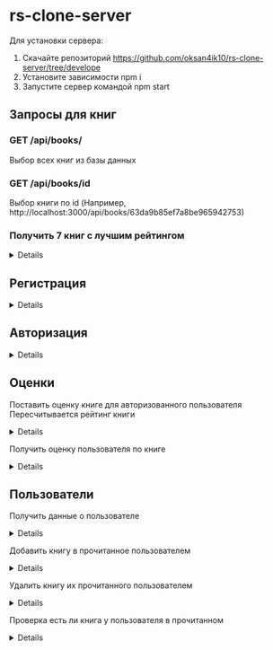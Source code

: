 # rs-clone-server

Для установки сервера:

1. Скачайте репозиторий https://github.com/oksan4ik10/rs-clone-server/tree/develope
2. Установите зависимоcти npm i
3. Запустите сервер командой npm start

## Запросы для книг

### GET /api/books/

Выбор всех книг из базы данных

### GET /api/books/id

Выбор книги по id (Например, http://localhost:3000/api/books/63da9b85ef7a8be965942753)

### Получить 7 книг с лучшим рейтингом <br>

<details>

- **URL**

  /api/books/best/list

- **Method:**

  `GET`

- **Headers:**
  None
- **URL Params**

  None

- **Query Params**

  None

- **Data Params**
  None

- **Success Response:**

  - **Code:** 200 CREATED <br />
    **Content:**
    ```json
    [
      {
        "raiting": 5,
        "_id": "63dbd4fe942b52bc2a107c35",
        "title": "Стрелок",
        "author": "Стивен Кинг",
        "img": "https://fantlab.ru/images/editions/big/310370?r=1619868610",
        "year": 1982,
        "desc": "Где-то на краю света стоит таинственная Черная Башня — воплощение всего Зла. Стрелок Роланд отправляется в путешествие, полное опасностей и нелегких решений, чтобы найти ее. Препятствует ему человек в черном, который должен раскрыть стрелку тайны мироздания, но только это потом... А сейчас предначертанный и сложный путь предстоит отпрыску великого рода Эльда...",
        "genre": "Ужасы"
      },
      {
        //...
      }
    ]
    ```

- **Error Response:**

  - **Code:** 500 <br />
    **Content:**

- **Notes:**

  None

</details>

## Регистрация

<details>

- **URL**

  /api/login

- **Method:**

  `POST`

- **Headers:**

  `'Content-Type': 'application/json'`

- **URL Params**

  None

- **Query Params**

  None

- **Data Params**

  ```typescript
    {
      name: string,
      email: string,
      password: string
    }
  ```

- **Success Response:**

  - **Code:** 200 CREATED <br />
    **Content:**
    ```json
    {
      "email": "1235@mail.ru",
      "password": "$2a$10$gnDxenM9579YTPQv5L7G1edPoPKITTHQSKm1bfoyjle0iAEQIycaO",
      "name": "admin",
      "img": "url",
      "books": [],
      "_id": "63dc3545eaf0ee58cae97a94",
      "__v": 0
    }
    ```

- **Error Response:**

  - **Code:** 409 <br />
    **Content:**

  ```json
  {
    "message": "Пользователь с таким email уже существует"
  }
  ```

- **Notes:**

  None

</details>

## Авторизация

<details>

- **URL**

  /api/auth

- **Method:**

  `POST`

- **Headers:**

  `'Content-Type': 'application/json'`

- **URL Params**

  None

- **Query Params**

  None

- **Data Params**

  ```typescript
    {
      email: string,
      password: string
    }
  ```

- **Success Response:**

  - **Code:** 200 CREATED <br />
    **Content:**
    ```json
    {
      "token": "Bearer eyJhbGciOiJIUzI1NiIsInR5cCI6IkpXVCJ9.eyJ1c2VySWQiOiI2M2RjMzU0NWVhZjBlZTU4Y2FlOTdhOTQiLCJpYXQiOjE2NzU0NjAzMjgsImV4cCI6MTY3NTQ2MzkyOH0.EcJOglI5SYuwcPQE5U6fN1Gjkn7XXEFZFSYZPf1ZFXo"
    }
    ```

- **Error Response:**

  - **Code:** 404 <br />
    **Content:**

  ```json
  {
    "message": "Пользователь с таким email не найден"
  }
  ```

  - **Code:** 401 <br />
    **Content:**

  ```json
  {
    "message": "Пароль не верный. Попробуйте снова"
  }
  ```

- **Notes:**

  None

</details>

## Оценки

Поставить оценку книге для авторизованного пользователя <br>
Пересчитывается рейтинг книги

<details>

- **URL**

  /api/grades

- **Method:**

  `POST`

- **Headers:**

  `'Content-Type': 'application/json'`
  `'Authorization': '${token}' `

- **URL Params**

  None

- **Query Params**

  None

- **Data Params**
  value - оценка для книги

  ```typescript
    {
      bookId: string,
      value: Number
    }
  ```

- **Success Response:**

  - **Code:** 200 CREATED <br />
    **Content:**
    ```json
    {
      "raiting": 5,
      "_id": "63dbd4fe942b52bc2a107c35",
      "title": "Стрелок",
      "author": "Стивен Кинг",
      "img": "https://fantlab.ru/images/editions/big/310370?r=1619868610",
      "year": 1982,
      "desc": "Где-то на краю света стоит таинственная Черная Башня — воплощение всего Зла. Стрелок Роланд отправляется в путешествие, полное опасностей и нелегких решений, чтобы найти ее. Препятствует ему человек в черном, который должен раскрыть стрелку тайны мироздания, но только это потом... А сейчас предначертанный и сложный путь предстоит отпрыску великого рода Эльда...",
      "genre": "Ужасы"
    }
    ```

- **Error Response:**

  - **Code:** 401 <br />
    **Content:**
    Unauthorized

- **Notes:**

  None

</details>

Получить оценку пользователя по книге <br>

<details>

- **URL**

  /api/grades/:bookId

- **Method:**

  `GET`

- **Headers:**

  `'Authorization': '${token}' `

- **URL Params**

  bookId:string - id книги

- **Query Params**

  None

- **Data Params**

  None

- **Success Response:**

  - **Code:** 200 CREATED <br />
    **Content:**
    ```json
    {
      "_id": "63deb8eff9151e79eb689963",
      "bookId": "63dbd4fe942b52bc2a107c35",
      "userId": "63de41cd9d58adb2022c92cf",
      "value": 7,
      "__v": 0
    }
    ```

- **Error Response:**

  - **Code:** 401 <br />
    **Content:**
    Unauthorized
    - **Code:** 404 <br />
      **Content:**
      ```json
      {
        "message": "Нет оценки"
      }
      ```

- **Notes:**

  None

</details>

## Пользователи

Получить данные о пользователе <br>

<details>

- **URL**

  /api/users/personal

- **Method:**

  `GET`

- **Headers:**

  `'Authorization': '${token}' `

- **URL Params**

  None

- **Query Params**

  None

- **Data Params**

  None

- **Success Response:**

  - **Code:** 200 CREATED <br />
    **Content:**
    ```json
    {
      "_id": "63de41cd9d58adb2022c92cf",
      "email": "12353@mail.ru",
      "password": "$2a$10$i1foqW7O20qLLBG0gsbSaeqz0duPBGljIqELRkgGiNM9Zo1PdfobS",
      "name": "Test test",
      "img": "https://www.murrayglass.com/wp-content/uploads/2020/10/avatar-scaled.jpeg",
      "books": ["63dbd4fe942b52bc2a107c35", "63dbd4fe942b52bc2a107c36"],
      "__v": 0
    }
    ```

- **Error Response:**

  - **Code:** 401 <br />
    **Content:**
    Unauthorized

- **Notes:**

  None

</details>

Добавить книгу в прочитанное пользователем<br>

<details>

- **URL**

  /api/users

- **Method:**

  `POST`

- **Headers:**

  `'Content-Type': 'application/json'`
  `'Authorization': '${token}' `

- **URL Params**

  None

- **Query Params**

  None

- **Data Params**

  ```typescript
    {
      bookId: string,
    }
  ```

- **Success Response:**

  - **Code:** 200 <br />
    **Content:**
    ```json
    {
      "modifiedCount": 1
    }
    ```

- **Error Response:**

  - **Code:** 401 <br />
    **Content:**
    Unauthorized

- **Notes:**

  modifiedCount - если книга уже была у пользователя, то вернется значение 0, иначе - 1

</details>

Удалить книгу их прочитанного пользователем<br>

<details>

- **URL**

  /api/users/delete

- **Method:**

  `POST`

- **Headers:**

  `'Content-Type': 'application/json'`
  `'Authorization': '${token}' `

- **URL Params**

  None

- **Query Params**

  None

- **Data Params**

  ```typescript
    {
      bookId: string,
    }
  ```

- **Success Response:**

  - **Code:** 200 <br />
    **Content:**
    ```json
    {
      "modifiedCount": 1
    }
    ```

- **Error Response:**

  - **Code:** 401 <br />
    **Content:**
    Unauthorized

- **Notes:**

  modifiedCount - если книги нет у пользователя, то вернется значение 0, иначе - 1

</details>

Проверка есть ли книга у пользователя в прочитанном <br>

<details>

- **URL**

  /api/users/books/:bookId

- **Method:**

  `GET`

- **Headers:**

  `'Authorization': '${token}' `

- **URL Params**

  bookId - идентификатор книги

- **Query Params**

  None

- **Data Params**

  None

- **Success Response:**

  - **Code:** 200 CREATED <br />
    **Content:**
    ```json
    {
      "status": true
    }
    ```

- **Error Response:**

  - **Code:** 401 <br />
    **Content:**
    Unauthorized

- **Notes:**

  "status": true - если книга есть у пользователя, false если нету

</details>
